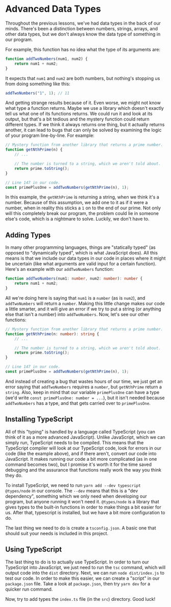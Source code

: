 # Advanced Data Types

Throughout the previous lessons, we've had data types in the back of our minds. There's been a distinction between numbers, strings, arrays, and other data types, but we don't always know the data type of something in our program.

For example, this function has no idea what the type of its arguments are:
```js
function addTwoNumbers(num1, num2) {
    return num1 + num2;
}
```

It expects that `num1` and `num2` are both numbers, but nothing's stopping us from doing something like this:
```js
addTwoNumbers("1", 1); // 11
```
And getting strange results because of it. Even worse, we might not know what type a function returns. Maybe we use a library which doesn't exactly tell us what one of its functions returns. We could run it and look at its output, but that's a bit tedious and the mystery function could return different types. If we think it always returns one thing, but it actually returns another, it can lead to bugs that can only be solved by examining the logic of your program line-by-line. For example:
```js
// Mystery function from another library that returns a prime number.
function getNthPrime(n) {
    // ...

    // The number is turned to a string, which we aren't told about.
    return prime.toString();
}
```
```js
// Line 147 in our code.
const primePlusOne = addTwoNumbers(getNthPrime(n), 1);
```

In this example, the `getNthPrime` is returning a string, when we think it's a number. Because of this assumption, we add one to it as if it were a number, when in reality this sticks a `1` on to the end of our prime. Not only will this completely break our program, the problem could lie in someone else's code, which is a nightmare to solve. Luckily, we don't have to.

## Adding Types

In many other programming languages, things are "statically typed" (as opposed to "dynamically typed", which is what JavaScript does). All this means is that we include our data types in our code in places where it might be uncertain (like what arguments are valid input for a certain function). Here's an example with our `addTwoNumbers` function:
```ts
function addTwoNumbers(num1: number, num2: number): number {
    return num1 + num2;
}
```

All we're doing here is saying that `num1` is a `number` (as is `num2`), and `addTwoNumbers` will return a `number`. Making this little change makes our code a little smarter, and it will give an error if we try to put a string (or anything else that isn't a number) into `addTwoNumbers`. Now, let's see our other functions:
```ts
// Mystery function from another library that returns a prime number.
function getNthPrime(n: number): string {
    // ...

    // The number is turned to a string, which we aren't told about.
    return prime.toString();
}
```
```ts
// Line 147 in our code.
const primePlusOne = addTwoNumbers(getNthPrime(n), 1);
```

And instead of creating a bug that wastes hours of our time, we just get an error saying that `addTwoNumbers` requires a `number`, but `getNthPrime` return a `string`. Also, keep in mind that our variable `primePlusOne` can have a type (we'd write `const primePlusOne: number = ...`), but it isn't needed because `addTwoNumbers` has a type, and that gets carried over to `primePlusOne`.

## Installing TypeScript

All of this "typing" is handled by a language called TypeScript (you can think of it as a more advanced JavaScript). Unlike JavaScript, which we can simply run, TypeScript needs to be compiled. This means that the TypeScript compiler will look at our TypeScript code, look for errors in our code (like the example above), and if there aren't, convert our code into JavaScript. It makes running our code a bit more complicated (as in one command becomes two), but I promise it's worth it for the time saved debugging and the assurance that functions really work the way you think they do.

To install TypeScript, we need to run `yarn add --dev typescript @types/node` in our console. The `--dev` means that this is a "dev dependency", something which we only need when developing our program, but anyone running it won't need it. `@types/node` is a library that gives types to the built-in functions in order to make things a bit easier for us. After that, typescript is installed, but we have a bit more configuration to do.

The last thing we need to do is create a `tsconfig.json`. A basic one that should suit your needs is included in this project.

## Using TypeScript

The last thing to do is to actually use TypeScript. In order to turn our TypeScript into JavaScript, we just need to run the `tsc` command, which will output code into the `dist` directory. Next, we can run `node dist/index.js` to test our code. In order to make this easier, we can create a "script" in our `package.json` file. Take a look at `package.json`, then try `yarn dev` for a quicker run command.

Now, try to add types the `index.ts` file (in the `src`) directory. Good luck!